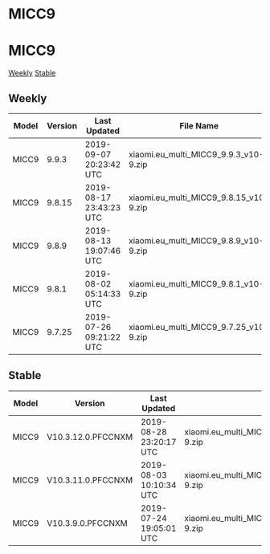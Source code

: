 # MICC9
# MICC9
[Weekly](#Weekly)  [Stable](#Stable)
## Weekly
| Model | Version | Last Updated | File Name | Size | Download Link |
| ---- | ---- | ---- | ---- | ---- | ---- |
| MICC9 | 9.9.3 | 2019-09-07 20:23:42 UTC | xiaomi.eu_multi_MICC9_9.9.3_v10-9.zip | 1.9 GB | [SourceForge](https://sourceforge.net/projects/xiaomi-eu-multilang-miui-roms/files/xiaomi.eu/MIUI-WEEKLY-RELEASES/9.9.3/xiaomi.eu_multi_MICC9_9.9.3_v10-9.zip/download) |
| MICC9 | 9.8.15 | 2019-08-17 23:43:23 UTC | xiaomi.eu_multi_MICC9_9.8.15_v10-9.zip | 2.1 GB | [SourceForge](https://sourceforge.net/projects/xiaomi-eu-multilang-miui-roms/files/xiaomi.eu/MIUI-WEEKLY-RELEASES/9.8.15/xiaomi.eu_multi_MICC9_9.8.15_v10-9.zip/download) |
| MICC9 | 9.8.9 | 2019-08-13 19:07:46 UTC | xiaomi.eu_multi_MICC9_9.8.9_v10-9.zip | 2.1 GB | [SourceForge](https://sourceforge.net/projects/xiaomi-eu-multilang-miui-roms/files/xiaomi.eu/MIUI-WEEKLY-RELEASES/9.8.9/xiaomi.eu_multi_MICC9_9.8.9_v10-9.zip/download) |
| MICC9 | 9.8.1 | 2019-08-02 05:14:33 UTC | xiaomi.eu_multi_MICC9_9.8.1_v10-9.zip | 2.1 GB | [SourceForge](https://sourceforge.net/projects/xiaomi-eu-multilang-miui-roms/files/xiaomi.eu/MIUI-WEEKLY-RELEASES/9.8.1/xiaomi.eu_multi_MICC9_9.8.1_v10-9.zip/download) |
| MICC9 | 9.7.25 | 2019-07-26 09:21:22 UTC | xiaomi.eu_multi_MICC9_9.7.25_v10-9.zip | 2.1 GB | [SourceForge](https://sourceforge.net/projects/xiaomi-eu-multilang-miui-roms/files/xiaomi.eu/MIUI-WEEKLY-RELEASES/9.7.25/xiaomi.eu_multi_MICC9_9.7.25_v10-9.zip/download) |
## Stable
| Model | Version | Last Updated | File Name | Size | Download Link |
| ---- | ---- | ---- | ---- | ---- | ---- |
| MICC9 | V10.3.12.0.PFCCNXM | 2019-08-28 23:20:17 UTC | xiaomi.eu_multi_MICC9_V10.3.12.0.PFCCNXM_v10-9.zip | 2.0 GB | [SourceForge](https://sourceforge.net/projects/xiaomi-eu-multilang-miui-roms/files/xiaomi.eu/MIUI-STABLE-RELEASES/MIUIv10/xiaomi.eu_multi_MICC9_V10.3.12.0.PFCCNXM_v10-9.zip/download) |
| MICC9 | V10.3.11.0.PFCCNXM | 2019-08-03 10:10:34 UTC | xiaomi.eu_multi_MICC9_V10.3.11.0.PFCCNXM_v10-9.zip | 2.1 GB | [SourceForge](https://sourceforge.net/projects/xiaomi-eu-multilang-miui-roms/files/xiaomi.eu/MIUI-STABLE-RELEASES/MIUIv10/xiaomi.eu_multi_MICC9_V10.3.11.0.PFCCNXM_v10-9.zip/download) |
| MICC9 | V10.3.9.0.PFCCNXM | 2019-07-24 19:05:01 UTC | xiaomi.eu_multi_MICC9_V10.3.9.0.PFCCNXM_v10-9.zip | 2.1 GB | [SourceForge](https://sourceforge.net/projects/xiaomi-eu-multilang-miui-roms/files/xiaomi.eu/MIUI-STABLE-RELEASES/MIUIv10/xiaomi.eu_multi_MICC9_V10.3.9.0.PFCCNXM_v10-9.zip/download) |
